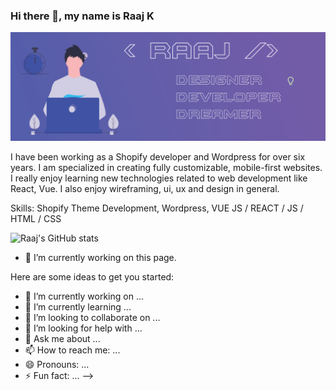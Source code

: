 



### Hi there 👋, my name is Raaj K
![](https://github.com/blueGen135/blueGen135/blob/main/cover.png)

 I have been working as a Shopify developer and Wordpress for over six years. I am specialized in creating fully customizable, mobile-first websites. I really enjoy learning new technologies related to web development like React, Vue. I also enjoy wireframing, ui, ux and design in general.

Skills: Shopify Theme Development, Wordpress, VUE JS / REACT / JS / HTML / CSS

![Raaj's GitHub stats](https://github-readme-stats.vercel.app/api?username=bluegen135&show_icons=true&theme=radical)

- 🔭 I’m currently working on this page. 


Here are some ideas to get you started:

- 🔭 I’m currently working on ...
- 🌱 I’m currently learning ...
- 👯 I’m looking to collaborate on ...
- 🤔 I’m looking for help with ...
- 💬 Ask me about ...
- 📫 How to reach me: ...
- 😄 Pronouns: ...
- ⚡ Fun fact: ...
-->


